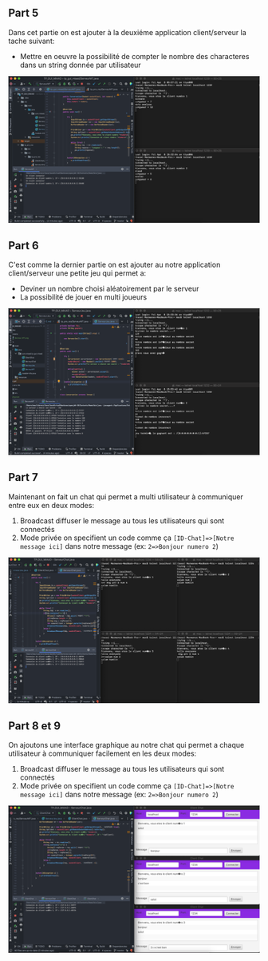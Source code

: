 ## Part 5

Dans cet partie on est ajouter à la deuxiéme application client/serveur la tache suivant:
- Mettre en oeuvre la possibilité de compter le nombre des characteres dans un string donnée par utilisateur

![Lancement de serveur, et connexion des 3 clients au même temps](./screens/Serveur_MT.png)

## Part 6

C'est comme la dernier partie on est ajouter au notre application client/serveur une petite jeu qui permet a:
- Deviner un nombre choisi aléatoirement par le serveur
- La possibilité de jouer en multi joueurs

![Lancement de serveur, et connexion des 3 clients au même temps](./screens/Serveur_Jeu.png)


## Part 7

Maintenant on fait un chat qui permet a multi utilisateur à communiquer entre eux en deux modes:
1. Broadcast diffuser le message au tous les utilisateurs qui sont connectés
2. Mode privée on specifient un code comme ça `[ID-Chat]=>[Notre message ici]` dans notre message (ex: `2=>Bonjour numero 2`)

![Lancement de serveur, et connexion des 3 clients au même temps](./screens/Serveur_Chat.png)



## Part 8 et 9

On ajoutons une interface graphique au notre chat qui permet a chaque utilisateur à communiquer facilement en les deux modes:
1. Broadcast diffuser le message au tous les utilisateurs qui sont connectés
2. Mode privée on specifient un code comme ça `[ID-Chat]=>[Notre message ici]` dans notre message (ex: `2=>Bonjour numero 2`)

![Lancement de serveur, et connexion des 3 clients au même temps](./screens/Client_Chat.png)
